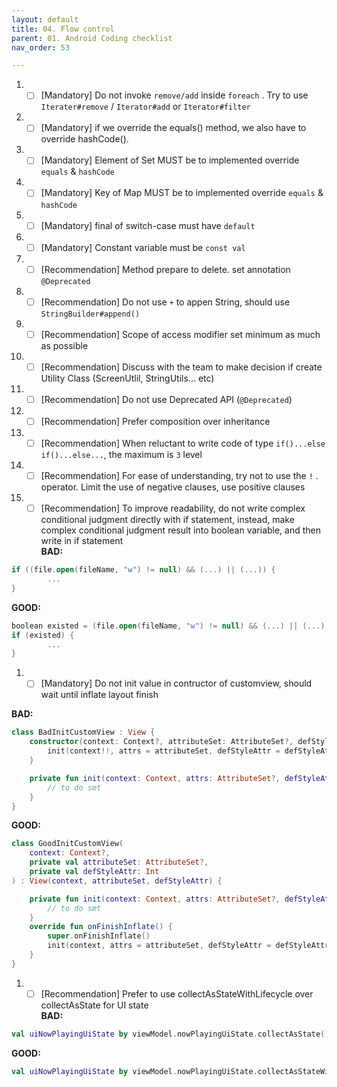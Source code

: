 ```yaml
---
layout: default
title: 04. Flow control
parent: 01. Android Coding checklist
nav_order: 53

---
```





1. - [ ] [Mandatory] Do not invoke `remove/add` inside `foreach` . Try to use `Iterater#remove` / `Iterator#add` or `Iterator#filter`

1. - [ ] [Mandatory] if we override the equals() method, we also have to override hashCode().

1. - [ ] [Mandatory] Element of Set MUST be to implemented override `equals` & `hashCode`

1. - [ ] [Mandatory] Key of Map  MUST be to implemented override `equals` & `hashCode`

1. - [ ] [Mandatory] final of switch-case must have `default`

1. - [ ] [Mandatory] Constant variable must be `const val`

1. - [ ] [Recommendation] Method prepare to delete. set annotation `@Deprecated`

1. - [ ] [Recommendation] Do not use `+` to appen String, should use `StringBuilder#append()`

1. - [ ] [Recommendation] Scope of access modifier set minimum as much as possible

1. - [ ] [Recommendation] Discuss with the team to make decision if create Utility Class (ScreenUtlil, StringUtils... etc)

1. - [ ] [Recommendation] Do not use Deprecated API (`@Deprecated`)

1. - [ ] [Recommendation] Prefer composition over inheritance

1. - [ ] [Recommendation] When reluctant to write code of type `if()...else if()...else...`, the maximum is `3` level

1. - [ ] [Recommendation] For ease of understanding, try not to use the `!` . operator. Limit the use of negative clauses, use positive clauses

1. - [ ] [Recommendation] To improve readability, do not write complex conditional judgment directly with if statement, instead, make complex conditional judgment result into boolean variable, and then write in if statement <br/>
__BAD:__
```kotlin
if ((file.open(fileName, "w") != null) && (...) || (...)) {
        ...
}
```
__GOOD:__
```kotlin
boolean existed = (file.open(fileName, "w") != null) && (...) || (...);
if (existed) {
        ...
}  
```

1. - [ ] [Mandatory] Do not init value in contructor of customview, should wait until inflate layout finish

__BAD:__
```kotlin
class BadInitCustomView : View {
    constructor(context: Context?, attributeSet: AttributeSet?, defStyleAttr: Int) : super(context,attributeSet,defStyleAttr) {
        init(context!!, attrs = attributeSet, defStyleAttr = defStyleAttr)
    }

    private fun init(context: Context, attrs: AttributeSet?, defStyleAttr: Int) {
        // to do smt
    }
}
```
__GOOD:__
```kotlin
class GoodInitCustomView(
    context: Context?,
    private val attributeSet: AttributeSet?,
    private val defStyleAttr: Int
) : View(context, attributeSet, defStyleAttr) {

    private fun init(context: Context, attrs: AttributeSet?, defStyleAttr: Int?) {
        // to do smt
    }
    override fun onFinishInflate() {
        super.onFinishInflate()
        init(context, attrs = attributeSet, defStyleAttr = defStyleAttr) // wait until inflate layout finish
    }
}  
```

1. - [ ] [Recommendation] Prefer to use collectAsStateWithLifecycle over collectAsState for UI state<br/>
__BAD:__
```kotlin
val uiNowPlayingUiState by viewModel.nowPlayingUiState.collectAsState()
```
__GOOD:__
```kotlin
val uiNowPlayingUiState by viewModel.nowPlayingUiState.collectAsStateWithLifecycle()
```